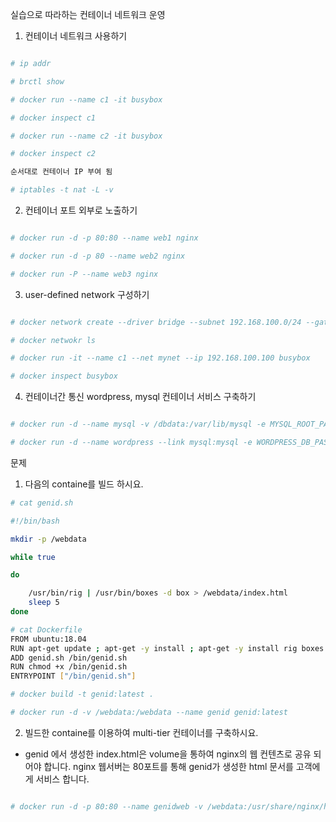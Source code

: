 실습으로 따라하는 컨테이너 네트워크 운영

1. 컨테이너 네트워크 사용하기

```bash

# ip addr

# brctl show

# docker run --name c1 -it busybox

# docker inspect c1

# docker run --name c2 -it busybox

# docker inspect c2

순서대로 컨테이너 IP 부여 됨

# iptables -t nat -L -v

```

2. 컨테이너 포트 외부로 노출하기

```bash

# docker run -d -p 80:80 --name web1 nginx

# docker run -d -p 80 --name web2 nginx

# docker run -P --name web3 nginx

```

3. user-defined network 구성하기

```bash

# docker network create --driver bridge --subnet 192.168.100.0/24 --gateway 192.168.100.254 mynet

# docker netwokr ls

# docker run -it --name c1 --net mynet --ip 192.168.100.100 busybox

# docker inspect busybox

```

4. 컨테이너간 통신 wordpress, mysql 컨테이너 서비스 구축하기

```bash

# docker run -d --name mysql -v /dbdata:/var/lib/mysql -e MYSQL_ROOT_PASSWORD=wordpress -e MYSQL_PASSWORD=wordpress mysql:5.7

# docker run -d --name wordpress --link mysql:mysql -e WORDPRESS_DB_PASSWORD=wordpress -p 80:80 wordpress:4

```

문제

1. 다음의 containe를 빌드 하시요.

```bash
# cat genid.sh

#!/bin/bash

mkdir -p /webdata

while true

do

	/usr/bin/rig | /usr/bin/boxes -d box > /webdata/index.html
	sleep 5
done

# cat Dockerfile
FROM ubuntu:18.04
RUN apt-get update ; apt-get -y install ; apt-get -y install rig boxes
ADD genid.sh /bin/genid.sh 
RUN chmod +x /bin/genid.sh 
ENTRYPOINT ["/bin/genid.sh"]

# docker build -t genid:latest .

# docker run -d -v /webdata:/webdata --name genid genid:latest

```
2. 빌드한 containe를 이용하여 multi-tier 컨테이너를 구축하시요.

- genid 에서 생성한 index.html은 volume을 통하여 nginx의 웹 컨텐츠로 공유 되어야 합니다.
  nginx 웹서버는 80포트를 통해 genid가 생성한 html 문서를 고객에게 서비스 합니다.
  
```bash

# docker run -d -p 80:80 --name genidweb -v /webdata:/usr/share/nginx/html nginx

```  

	

